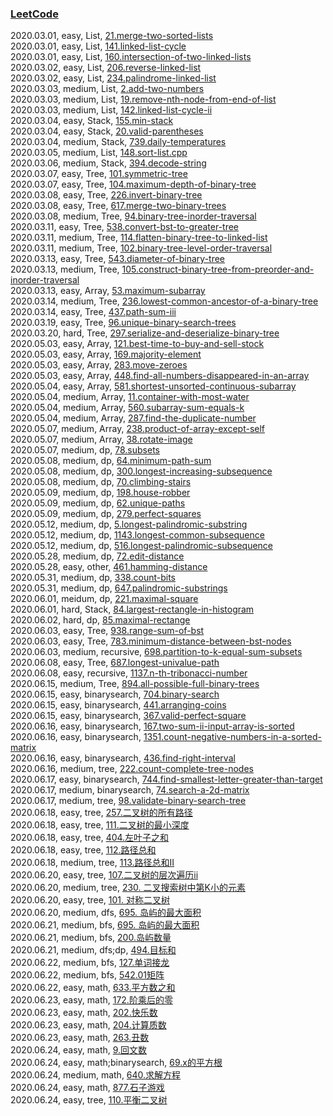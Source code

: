 ### [LeetCode](https://leetcode-cn.com/problemset/all/)  

2020.03.01, easy, List, [21.merge-two-sorted-lists](https://leetcode-cn.com/problems/merge-two-sorted-lists/)  
2020.03.01, easy, List, [141.linked-list-cycle](https://leetcode-cn.com/problems/linked-list-cycle/)  
2020.03.01, easy, List, [160.intersection-of-two-linked-lists](https://leetcode-cn.com/problems/intersection-of-two-linked-lists/)  
2020.03.02, easy, List, [206.reverse-linked-list](https://leetcode-cn.com/problems/reverse-linked-list/)  
2020.03.02, easy, List, [234.palindrome-linked-list](https://leetcode-cn.com/problems/palindrome-linked-list/)  
2020.03.03, medium, List, [2.add-two-numbers](https://leetcode-cn.com/problems/add-two-numbers/)  
2020.03.03, medium, List, [19.remove-nth-node-from-end-of-list](https://leetcode-cn.com/problems/remove-nth-node-from-end-of-list/)  
2020.03.03, medium, List, [142.linked-list-cycle-ii](https://leetcode-cn.com/problems/linked-list-cycle-ii/)  
2020.03.04, easy, Stack, [155.min-stack](https://leetcode-cn.com/problems/min-stack/)  
2020.03.04, easy, Stack, [20.valid-parentheses](https://leetcode-cn.com/problems/valid-parentheses/)  
2020.03.04, medium, Stack, [739.daily-temperatures](https://leetcode-cn.com/problems/daily-temperatures/)  
2020.03.05, medium, List, [148.sort-list.cpp](https://leetcode-cn.com/problems/sort-list)  
2020.03.06, medium, Stack, [394.decode-string](https://leetcode-cn.com/problems/decode-string/)  
2020.03.07, easy, Tree, [101.symmetric-tree](https://leetcode-cn.com/problems/symmetric-tree/)  
2020.03.07, easy, Tree, [104.maximum-depth-of-binary-tree](https://leetcode-cn.com/problems/maximum-depth-of-binary-tree/)  
2020.03.08, easy, Tree, [226.invert-binary-tree](https://leetcode-cn.com/problems/invert-binary-tree/)  
2020.03.08, easy, Tree, [617.merge-two-binary-trees](https://leetcode-cn.com/problems/merge-two-binary-trees/)  
2020.03.08, medium, Tree, [94.binary-tree-inorder-traversal](https://leetcode-cn.com/problems/binary-tree-inorder-traversal/)  
2020.03.11, easy, Tree, [538.convert-bst-to-greater-tree](https://leetcode-cn.com/problems/convert-bst-to-greater-tree/)  
2020.03.11, medium, Tree, [114.flatten-binary-tree-to-linked-list](https://leetcode-cn.com/problems/flatten-binary-tree-to-linked-list/)  
2020.03.11, medium, Tree, [102.binary-tree-level-order-traversal](https://leetcode-cn.com/problems/binary-tree-level-order-traversal/)  
2020.03.13, easy, Tree, [543.diameter-of-binary-tree](https://leetcode-cn.com/problems/diameter-of-binary-tree/)  
2020.03.13, medium, Tree, [105.construct-binary-tree-from-preorder-and-inorder-traversal](https://leetcode-cn.com/problems/construct-binary-tree-from-preorder-and-inorder-traversal/)  
2020.03.13, easy, Array, [53.maximum-subarray](https://leetcode-cn.com/problems/maximum-subarray/)  
2020.03.14, medium, Tree, [236.lowest-common-ancestor-of-a-binary-tree](https://leetcode-cn.com/problems/lowest-common-ancestor-of-a-binary-tree/)  
2020.03.14, easy, Tree, [437.path-sum-iii](https://leetcode-cn.com/problems/path-sum-iii/)  
2020.03.19, easy, Tree, [96.unique-binary-search-trees](https://leetcode-cn.com/problems/unique-binary-search-trees/)  
2020.03.20, hard, Tree, [297.serialize-and-deserialize-binary-tree](https://leetcode-cn.com/problems/serialize-and-deserialize-binary-tree/)  
2020.05.03, easy, Array, [121.best-time-to-buy-and-sell-stock](https://leetcode-cn.com/problems/best-time-to-buy-and-sell-stock/)  
2020.05.03, easy, Array, [169.majority-element](https://leetcode-cn.com/problems/majority-element/)  
2020.05.03, easy, Array, [283.move-zeroes](https://leetcode-cn.com/problems/move-zeroes/)  
2020.05.03, easy, Array, [448.find-all-numbers-disappeared-in-an-array](https://leetcode-cn.com/problems/find-all-numbers-disappeared-in-an-array/)  
2020.05.04, easy, Array, [581.shortest-unsorted-continuous-subarray](https://leetcode-cn.com/problems/shortest-unsorted-continuous-subarray/)  
2020.05.04, medium, Array, [11.container-with-most-water](https://leetcode-cn.com/problems/container-with-most-water/)  
2020.05.04, medium, Array, [560.subarray-sum-equals-k](https://leetcode-cn.com/problems/subarray-sum-equals-k/)  
2020.05.04, medium, Array, [287.find-the-duplicate-number](https://leetcode-cn.com/problems/find-the-duplicate-number/)  
2020.05.07, medium, Array, [238.product-of-array-except-self](https://leetcode-cn.com/problems/product-of-array-except-self/)  
2020.05.07, medium, Array, [38.rotate-image](https://leetcode-cn.com/problems/rotate-image/)  
2020.05.07, medium, dp, [78.subsets](https://leetcode-cn.com/problems/subsets/)  
2020.05.08, medium, dp, [64.minimum-path-sum](https://leetcode-cn.com/problems/minimum-path-sum/)  
2020.05.08, medium, dp, [300.longest-increasing-subsequence](https://leetcode-cn.com/problems/longest-increasing-subsequence/)  
2020.05.08, medium, dp, [70.climbing-stairs](https://leetcode-cn.com/problems/climbing-stairs)  
2020.05.09, medium, dp, [198.house-robber](https://leetcode-cn.com/problems/house-robber/)  
2020.05.09, medium, dp, [62.unique-paths](https://leetcode-cn.com/problems/unique-paths/)  
2020.05.09, medium, dp, [279.perfect-squares](https://leetcode-cn.com/problems/perfect-squares/)  
2020.05.12, medium, dp, [5.longest-palindromic-substring](https://leetcode-cn.com/problems/longest-palindromic-substring/)  
2020.05.12, medium, dp, [1143.longest-common-subsequence](https://leetcode-cn.com/problems/longest-common-subsequence/)  
2020.05.12, medium, dp, [516.longest-palindromic-subsequence](https://leetcode-cn.com/problems/longest-palindromic-subsequence/)  
2020.05.28, medium, dp, [72.edit-distance](https://leetcode-cn.com/problems/edit-distance/)  
2020.05.28, easy, other, [461.hamming-distance](https://leetcode-cn.com/problems/hamming-distance/)  
2020.05.31, medium, dp, [338.count-bits](https://leetcode-cn.com/problems/couting-bits)  
2020.05.31, medium, dp, [647.palindromic-substrings](https://leetcode-cn.com/problems/palindromic-substrings)  
2020.06.01, meidum, dp, [221.maximal-square](https://leetcode-cn.com/problems/maximal-square/)  
2020.06.01, hard, Stack, [84.largest-rectangle-in-histogram](https://leetcode-cn.com/problems/largest-rectangle-in-histogram/)  
2020.06.02, hard, dp, [85.maximal-rectange](https://leetcode-cn.com/problems/max-mal-rectange/)  
2020.06.03, easy, Tree, [938.range-sum-of-bst](https://leetcode-cn.com/problems/range-sum-of-bst/)  
2020.06.03, easy, Tree, [783.minimum-distance-between-bst-nodes](https://leetcode-cn.com/problems/minimum-distance-between-bst-nodes/)  
2020.06.03, medium, recursive, [698.partition-to-k-equal-sum-subsets](https://leetcode-cn.com/problems/partition-to-k-equal-sum-subsets/)  
2020.06.08, easy, Tree, [687.longest-univalue-path](https://leetcode-cn.com/problems/longest-univalue-path/)  
2020.06.08, easy, recursive, [1137.n-th-tribonacci-number](https://leetcode-cn.com/problems/n-th-tribonacci-number/)  
2020.06.15, medium, Tree, [894.all-possible-full-binary-trees](https://leetcode-cn.com/problems/all-possible-full-binary-trees/)  
2020.06.15, easy, binarysearch, [704.binary-search](https://leetcode-cn.com/problems/binary-search/)  
2020.06.15, easy, binarysearch, [441.arranging-coins](https://leetcode-cn.com/problems/arranging-coins/)  
2020.06.15, easy, binarysearch, [367.valid-perfect-square](https://leetcode-cn.com/problems/valid-perfect-square/)  
2020.06.16, easy, binarysearch, [167.two-sum-ii-input-array-is-sorted](https://leetcode-cn.com/problems/two-sum-ii-input-array-is-sorted/)  
2020.06.16, easy, binarysearch, [1351.count-negative-numbers-in-a-sorted-matrix](https://leetcode-cn.com/problems/count-negative-numbers-in-a-sorted-matrix/)  
2020.06.16, easy, binarysearch, [436.find-right-interval](https://leetcode-cn.com/problems/find-right-interval/)  
2020.06.16, medium, tree, [222.count-complete-tree-nodes](https://leetcode-cn.com/problems/count-complete-tree-nodes/)  
2020.06.17, easy, binarysearch, [744.find-smallest-letter-greater-than-target](https://leetcode-cn.com/problems/find-smallest-letter-greater-than-target/)  
2020.06.17, medium, binarysearch, [74.search-a-2d-matrix](https://leetcode-cn.com/problems/search-a-2d-matrix/)  
2020.06.17, medium, tree, [98.validate-binary-search-tree](https://leetcode-cn.com/problems/validate-binary-search-tree/)  
2020.06.18, easy, tree, [257.二叉树的所有路径](https://leetcode-cn.com/problems/binary-tree-paths/)  
2020.06.18, easy, tree, [111.二叉树的最小深度](https://leetcode-cn.com/problems/minimum-depth-of-binary-tree/)  
2020.06.18, easy, tree, [404.左叶子之和](https://leetcode-cn.com/problems/sum-of-left-leaves/)  
2020.06.18, easy, tree, [112.路径总和](https://leetcode-cn.com/problems/path-sum/)  
2020.06.18, medium, tree, [113.路径总和II](https://leetcode-cn.com/problems/path-sum-ii/)  
2020.06.20, easy, tree, [107.二叉树的层次遍历ii](https://leetcode-cn.com/problems/binary-tree-level-order-traversal-ii/)  
2020.06.20, medium, tree, [230. 二叉搜索树中第K小的元素](https://leetcode-cn.com/problems/kth-smallest-element-in-a-bst/)  
2020.06.20, easy, tree, [101. 对称二叉树](https://leetcode-cn.com/problems/symmetric-tree/)  
2020.06.20, medium, dfs, [695. 岛屿的最大面积](https://leetcode-cn.com/problems/max-area-of-island/)  
2020.06.21, medium, bfs, [695. 岛屿的最大面积](https://leetcode-cn.com/problems/max-area-of-island/)  
2020.06.21, medium, bfs, [200.岛屿数量](https://leetcode-cn.com/problems/number-of-islands/)  
2020.06.21, medium, dfs;dp, [494.目标和](https://leetcode-cn.com/problems/target-sum/)  
2020.06.22, medium, bfs, [127.单词接龙](https://leetcode-cn.com/problems/word-ladder/)  
2020.06.22, medium, bfs, [542.01矩阵](https://leetcode-cn.com/problems/01-matrix/)  
2020.06.22, easy, math, [633.平方数之和](https://leetcode-cn.com/problems/sum-of-square-numbers/)  
2020.06.23, easy, math, [172.阶乘后的零](https://leetcode-cn.com/problems/factorial-trailing-zeroes/)  
2020.06.23, easy, math, [202.快乐数](https://leetcode-cn.com/problems/happy-number/)  
2020.06.23, easy, math, [204.计算质数](https://leetcode-cn.com/problems/count-primes/)  
2020.06.23, easy, math, [263.丑数](https://leetcode-cn.com/problems/ugly-number/)  
2020.06.24, easy, math, [9.回文数](https://leetcode-cn.com/problems/palindrome-number/)  
2020.06.24, easy, math;binarysearch, [69.x的平方根](https://leetcode-cn.com/problems/sqrtx/)  
2020.06.24, medium, math, [640.求解方程](https://leetcode-cn.com/problems/solve-the-equation/)  
2020.06.24, easy, math, [877.石子游戏](https://leetcode-cn.com/problems/stone-game/)  
2020.06.24, easy, tree, [110.平衡二叉树](https://leetcode-cn.com/problems/balanced-binary-tree/)  

